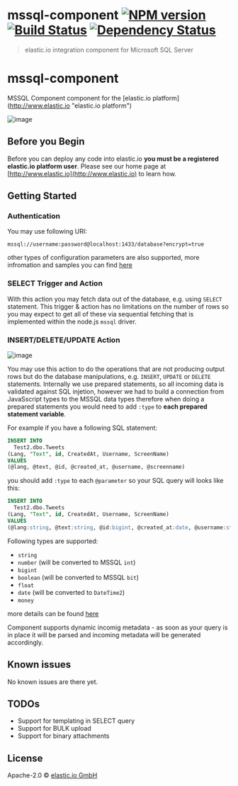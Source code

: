 # mssql-component [![NPM version][npm-image]][npm-url] [![Build Status][travis-image]][travis-url] [![Dependency Status][daviddm-image]][daviddm-url]
> elastic.io integration component for Microsoft SQL Server

# mssql-component
MSSQL Component component for the [elastic.io platform](http://www.elastic.io &#34;elastic.io platform&#34;)

![image](https://cloud.githubusercontent.com/assets/56208/22904377/89b611c4-f23c-11e6-8b5d-783d62cf5caf.png)


## Before you Begin

Before you can deploy any code into elastic.io **you must be a registered elastic.io platform user**. Please see our home page at [http://www.elastic.io](http://www.elastic.io) to learn how. 

## Getting Started

### Authentication

You may use following URI:

```
mssql://username:password@localhost:1433/database?encrypt=true
```

other types of configuration parameters are also supported, more infromation and samples you can find [here](https://www.npmjs.com/package/mssql#formats)

### SELECT Trigger and Action

With this action you may fetch data out of the database, e.g. using ``SELECT`` statement. 
This trigger & action has no limitations on the number of rows so you may expect to get all of these
via sequential fetching that is implemented within the node.js ``mssql`` driver.

### INSERT/DELETE/UPDATE Action

![image](https://cloud.githubusercontent.com/assets/56208/22904204/cef8cb06-f23b-11e6-998f-3fe65ab81540.png)

You may use this action to do the operations that are not producing output rows but do the database manipulations, 
e.g. ``INSERT``, ``UPDATE`` or ``DELETE`` statements. Internally we use prepared statements, so all incoming data is
validated against SQL injetion, however we had to build a connection from JavaSscript types to the MSSQL data types
therefore when doing a prepared statements you would need to add ``:type`` to **each prepared statement variable**.

For example if you have a following SQL statement:

```sql
INSERT INTO 
  Test2.dbo.Tweets 
(Lang, "Text", id, CreatedAt, Username, ScreenName) 
VALUES 
(@lang, @text, @id, @created_at, @username, @screenname)
```

you should add ``:type`` to each ``@parameter`` so your SQL query will looks like this:

```sql
INSERT INTO 
  Test2.dbo.Tweets 
(Lang, "Text", id, CreatedAt, Username, ScreenName) 
VALUES 
(@lang:string, @text:string, @id:bigint, @created_at:date, @username:string, @screenname:string)
```

Following types are supported:
 * ``string``
 * ``number`` (will be converted to MSSQL ``int``)
 * ``bigint``
 * ``boolean`` (will be converted to MSSQL ``bit``)
 * ``float``
 * ``date`` (will be converted to ``DateTime2``)
 * ``money``

more details can be found [here](https://github.com/elasticio/mssql-component/blob/master/lib/actions/insert.js#L25)

Component supports dynamic incomig metadata - as soon as your query is in place it will be parsed and incoming metadata will be generated accordingly.

## Known issues

No known issues are there yet.

## TODOs
 * Support for templating in SELECT query
 * Support for BULK upload
 * Support for binary attachments

## License

Apache-2.0 © [elastic.io GmbH](https://www.elastic.io)


[npm-image]: https://badge.fury.io/js/mssql-component.svg
[npm-url]: https://npmjs.org/package/mssql-component
[travis-image]: https://travis-ci.org/elasticio/mssql-component.svg?branch=master
[travis-url]: https://travis-ci.org/elasticio/mssql-component
[daviddm-image]: https://david-dm.org/elasticio/mssql-component.svg?theme=shields.io
[daviddm-url]: https://david-dm.org/elasticio/mssql-component
